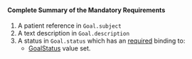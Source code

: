 #### Complete Summary of the Mandatory Requirements

1.  A patient reference in `Goal.subject`
1.  A  text description in `Goal.description`
1.  A status in `Goal.status` which has an [required](http://hl7.org/fhir/terminologies.html#required) binding to:
    -   [GoalStatus] value set.

  [GoalStatus]: http://hl7.org/fhir/ValueSet-goal-status.html
